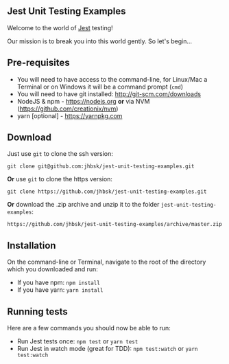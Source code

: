 ## Jest Unit Testing Examples

Welcome to the world of [Jest](https://facebook.github.io/jest/) testing!

Our mission is to break you into this world gently. So let's begin...

## Pre-requisites
* You will need to have access to the command-line, for Linux/Mac a Terminal or on Windows it will be a command prompt (`cmd`)
* You will need to have git installed: http://git-scm.com/downloads
* NodeJS & npm - https://nodejs.org **or** via NVM (https://github.com/creationix/nvm)
* yarn [optional] - https://yarnpkg.com

## Download

Just use `git` to clone the ssh version:

    git clone git@github.com:jhbsk/jest-unit-testing-examples.git

**Or** use `git` to clone the https version:

	git clone https://github.com/jhbsk/jest-unit-testing-examples.git

**Or** download the .zip archive and unzip it to the folder `jest-unit-testing-examples`:

	https://github.com/jhbsk/jest-unit-testing-examples/archive/master.zip

## Installation

On the command-line or Terminal, navigate to the root of the directory which you downloaded and run:

* If you have npm: `npm install`
* If you have yarn: `yarn install`

## Running tests

Here are a few commands you should now be able to run:

* Run Jest tests once: `npm test` or `yarn test`
* Run Jest in watch mode (great for TDD): `npm test:watch` or `yarn test:watch`
